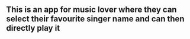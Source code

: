 ## This is an app for music lover where they can select their favourite singer name and can then directly play it 
